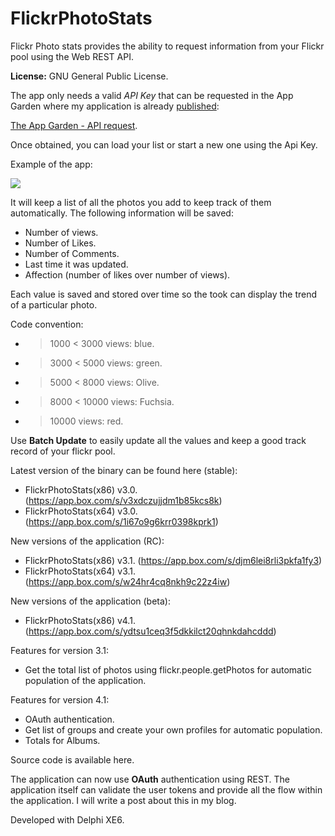 FlickrPhotoStats
================

Flickr Photo stats provides the ability to request information from your Flickr pool using the Web REST API.

**License:** GNU General Public License.

The app only needs a valid *API Key* that can be requested in the App Garden where my application is already [published](https://www.flickr.com/services/apps/72157639602915254/):

[The App Garden - API request](https://www.flickr.com/services/apps/create/apply/?).

Once obtained, you can load your list or start a new one using the Api Key.

Example of the app:

![](http://2.bp.blogspot.com/-u9e9JX1v6Sc/VCabY59YGtI/AAAAAAAAEk8/Qm6ttjVHK7M/s1600/Example.png)

It will keep a list of all the photos you add to keep track of them automatically.
The following information will be saved:
- Number of views.
- Number of Likes.
- Number of Comments.
- Last time it was updated.
- Affection (number of likes over number of views).

Each value is saved and stored over time so the took can display the trend of a particular photo.

Code convention:
- > 1000 < 3000 views: blue.
- > 3000 < 5000 views: green.
- > 5000 < 8000 views: Olive.
- > 8000 < 10000 views: Fuchsia. 
- > 10000 views: red.
 
Use **Batch Update** to easily update all the values and keep a good track record of your flickr pool.

Latest version of the binary can be found here (stable):

- FlickrPhotoStats(x86) v3.0. (https://app.box.com/s/v3xdczujjdm1b85kcs8k)
- FlickrPhotoStats(x64) v3.0. (https://app.box.com/s/1i67o9g6krr0398kprk1)

New versions of the application (RC):

- FlickrPhotoStats(x86) v3.1. (https://app.box.com/s/djm6lei8rli3pkfa1fy3)
- FlickrPhotoStats(x64) v3.1. (https://app.box.com/s/w24hr4cq8nkh9c22z4iw)

New versions of the application (beta):

- FlickrPhotoStats(x86) v4.1. (https://app.box.com/s/ydtsu1ceq3f5dkkilct20qhnkdahcddd)

Features for version 3.1:
- Get the total list of photos using flickr.people.getPhotos for automatic population of the application.

Features for version 4.1:
- OAuth authentication.
- Get list of groups and create your own profiles for automatic population.
- Totals for Albums.

Source code is available here.

The application can now use **OAuth** authentication using REST. The application itself can validate the user tokens and provide all the flow within the application. I will write a post about this in my blog.

Developed with Delphi XE6.
